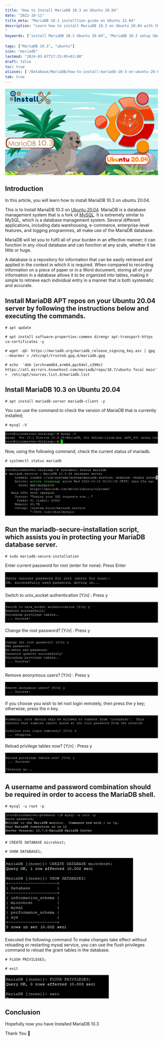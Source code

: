 ```yaml
---
title: "How to Install MariaDB 10.3 on Ubuntu 20.04"
date: "2022-10-11"
title_meta: "MariaDB 10.3 installtion guide on Ubuntu 22.04"
description: "Learn how to install MariaDB 10.3 on Ubuntu 20.04 with this comprehensive guide. Follow these step-by-step instructions to set up MariaDB 10.3, a popular fork of MySQL, on your Ubuntu 20.04 system for efficient database management and development.
"
keywords: ["install MariaDB 10.3 Ubuntu 20.04", "MariaDB 10.3 setup Ubuntu 20.04", "Ubuntu 20.04 MariaDB 10.3 installation guide", "MySQL fork Ubuntu", "Ubuntu MariaDB tutorial", "MariaDB installation steps Ubuntu 20.04", "database management Ubuntu", "MariaDB 10.3 Ubuntu 20.04 instructions"]

tags: ["MariaDB 10.3", "ubuntu"]
icon: "mariadb"
lastmod: "2024-03-07T17:25:05+01:00"
draft: false
toc: true
aliases: ['/Database/MariaDB/how-to-install-mariadb-10-3-on-ubuntu-20-04/']
tab: true
---
```


![](images/final-aditya-linux-1024x576.png)

## Introduction

In this article, you will learn how to install MariaDB 10.3 on ubuntu 20.04.

This is to Install MariaDB 10.3 on [Ubuntu 20.04](https://utho.com/docs/tutorial/how-to-install-multicraft-on-ubuntu-20-04/). MariaDB is a database management system that is a fork of [MySQL](https://www.mysql.com/). It is extremely similar to MySQL, which is a database management system. Several different applications, including data warehousing, e-commerce, enterprise-level features, and logging programmes, all make use of the MariaDB database.

MariaDB will let you to fulfil all of your burden in an effective manner; it can function in any cloud database and can function at any scale, whether it be little or huge.

A database is a repository for information that can be easily retrieved and applied in the context in which it is required. When compared to recording information on a piece of paper or in a Word document, storing all of your information in a database allows it to be organized into tables, making it simple to retrieve each individual entry in a manner that is both systematic and accurate.

## Install MariaDB APT repos on your Ubuntu 20.04 server by following the instructions below and executing the commands.

```
# apt update
```

```
# apt install software-properties-common dirmngr apt-transport-https ca-certificates -y
```

```
# wget -qO- https://mariadb.org/mariadb_release_signing_key.asc | gpg --dearmor > /etc/apt/trusted.gpg.d/mariadb.gpg
```

```
# echo  'deb [arch=amd64,arm64,ppc64el,s390x] https://atl.mirrors.knownhost.com/mariadb/repo/10.7/ubuntu focal main' >  /etc/apt/sources.list.d/mariadb.list
```

## Install MariaDB 10.3 on Ubuntu 20.04

```
# apt install mariadb-server mariadb-client -y
```

You can use the command to check the version of MariaDB that is currently installed;

```
# mysql -V
```

![command output](images/image-357.png)

Now, using the following command, check the current status of mariadb.

```
# systemctl status mariadb
```

![command output](images/image-359.png)

## Run the mariadb-secure-installation script, which assists you in protecting your MariaDB database server.

```
# sudo mariadb-secure-installation
```

Enter current password for root (enter for none): Press Enter

![command output](images/image-349.png)

Switch to unix\_socket authentication \[Y/n\] : Press y

![command output](images/image-340.png)

Change the root password? \[Y/n\] : Press y

![command output](images/image-341.png)

Remove anonymous users? \[Y/n\] : Press y

![command output](images/image-342.png)

If you choose you wish to let root login remotely, then press the y key; otherwise, press the n key.

![command output](images/image-343.png)

Reload privilege tables now? \[Y/n\] : Press y

![command output](images/image-345.png)

## A username and password combination should be required in order to access the MariaDB shell.

```
# mysql -u root -p
```

![command output](images/image-346.png)

```
# CREATE DATABASE microhost;
```

```
# SHOW DATABASES;
```

![command output](images/image-347.png)

Executed the following command To make changes take effect without reloading or restarting mysql service, you can use the flush privileges command to reload the grant tables in the database.

```
# FLUSH PRIVILEGES;
```

```
# exit
```

![command output](images/image-348.png)

## Conclusion

Hopefully now you have Installed MariaDB 10.3

Thank You 🙂
